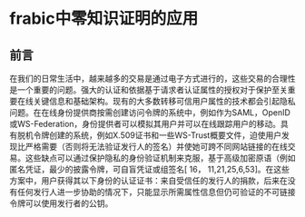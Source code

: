 
# frabic中零知识证明的应用

## 前言

在我们的日常生活中，越来越多的交易是通过电子方式进行的，这些交易的合理性是一个重要的问题。强大的认证和依据基于请求者认证属性的授权对于保护至关重要在线关键信息和基础架构。现有的大多数转移可信用户属性的技术都会引起隐私问题。在在线身份提供商按需创建访问令牌的系统中，例如作为SAML，OpenID或WS-Federation，身份提供者可以模拟其用户并可以在线跟踪用户的移动。具有脱机令牌创建的系统，例如X.509证书和一些WS-Trust概要文件，迫使用户发现比严格需要（否则将无法验证发行人的签名）并使她可跨不同网站链接的在线交易。这些缺点可以通过保护隐私的身份验证机制来克服，基于高级加密原语（例如匿名凭证，最少的披露令牌，可自盲凭证或组签名[ 16， 11,21,25,6,53]。在这些方案中，用户获得其以下身份的认证证书：来自受信任的发行人的捐款，后来在没有任何发行人进一步协助的情况下，只能显示所需属性信息但仍可验证的不可链接令牌可以使用发行者的公钥。

